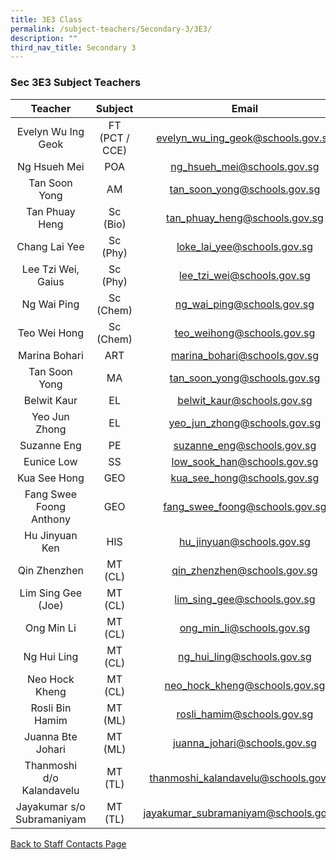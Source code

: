 ```yaml
---
title: 3E3 Class
permalink: /subject-teachers/Secondary-3/3E3/
description: ""
third_nav_title: Secondary 3
---
```

### Sec 3E3 Subject Teachers

| Teacher | Subject | Email |
|:---:|:---:|:---:|
| Evelyn Wu Ing Geok | FT (PCT / CCE) | evelyn_wu_ing_geok@schools.gov.sg |
| Ng Hsueh Mei | POA | ng_hsueh_mei@schools.gov.sg |
| Tan Soon Yong | AM | tan_soon_yong@schools.gov.sg |
| Tan Phuay Heng | Sc (Bio) | tan_phuay_heng@schools.gov.sg |
| Chang Lai Yee | Sc (Phy) | loke_lai_yee@schools.gov.sg |
| Lee Tzi Wei, Gaius | Sc (Phy) | lee_tzi_wei@schools.gov.sg |
| Ng Wai Ping | Sc (Chem) | ng_wai_ping@schools.gov.sg |
| Teo Wei Hong | Sc (Chem) | teo_weihong@schools.gov.sg |
| Marina Bohari | ART | marina_bohari@schools.gov.sg |
| Tan Soon Yong | MA | tan_soon_yong@schools.gov.sg |
| Belwit Kaur | EL | belwit_kaur@schools.gov.sg |
| Yeo Jun Zhong | EL | yeo_jun_zhong@schools.gov.sg |
| Suzanne Eng | PE | suzanne_eng@schools.gov.sg |
| Eunice Low | SS | low_sook_han@schools.gov.sg |
| Kua See Hong | GEO | kua_see_hong@schools.gov.sg |
| Fang Swee Foong Anthony | GEO | fang_swee_foong@schools.gov.sg |
| Hu Jinyuan Ken | HIS | hu_jinyuan@schools.gov.sg |
| Qin Zhenzhen | MT (CL) | qin_zhenzhen@schools.gov.sg |
| Lim Sing Gee (Joe) | MT (CL) | lim_sing_gee@schools.gov.sg |
| Ong Min Li | MT (CL) | ong_min_li@schools.gov.sg |
| Ng Hui Ling | MT (CL) | ng_hui_ling@schools.gov.sg |
| Neo Hock Kheng | MT (CL) | neo_hock_kheng@schools.gov.sg |
| Rosli Bin Hamim | MT (ML) | rosli_hamim@schools.gov.sg |
| Juanna Bte Johari | MT (ML) | juanna_johari@schools.gov.sg |
| Thanmoshi d/o Kalandavelu | MT (TL) | thanmoshi_kalandavelu@schools.gov.sg |
| Jayakumar s/o Subramaniyam | MT (TL) | jayakumar_subramaniyam@schools.gov.sg | 
 
[Back to Staff Contacts Page](https://staging.d1w3gt6qa53vq2.amplifyapp.com/about-us/school-staff-contacts/)